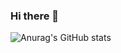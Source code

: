 ### Hi there 👋
![Anurag's GitHub stats](https://github-readme-stats.vercel.app/api?username=sugyeongkimdev&show_icons=true&theme=radical)
